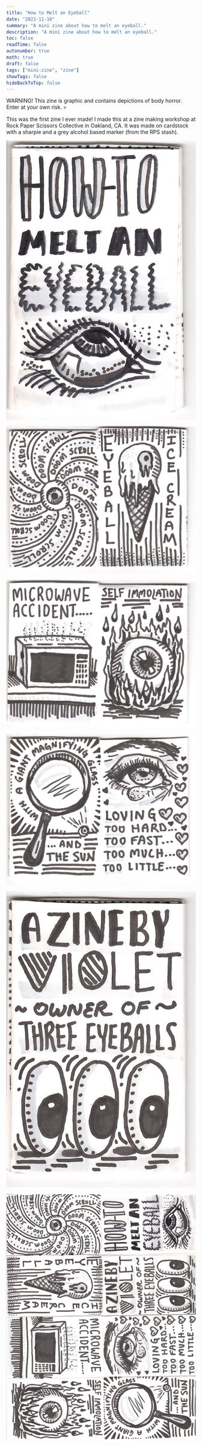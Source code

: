 ```yaml
---
title: "How to Melt an Eyeball"
date: "2023-11-18"
summary: "A mini zine about how to melt an eyeball."
description: "A mini zine about how to melt an eyeball."
toc: false
readTime: false
autonumber: true
math: true
draft: false
tags: ["mini-zine", "zine"]
showTags: false
hideBackToTop: false
---
```


WARNING! This zine is graphic and contains depictions of body horror. Enter at your own risk. :skull:

This was the first zine I ever made! I made this at a zine making workshop at Rock Paper Scissors Collective in Oakland, CA. It was made on cardstock with a sharpie and a grey alcohol based marker (from the RPS stash).

![Title page for How to Melt an Eyeball](eyeball-1.jpg#small)

![Doomscrolling and eyeball ice cream](eyeball-2.jpg#small)

![Microwave accident and self immolation](eyeball-3.jpg#small)

![Giant magnifying glass and loving too hard](eyeball-4.jpg#small)

![End page](eyeball-5.jpg#small)

![The full zine](eyeball-full-zine.jpg#small)

